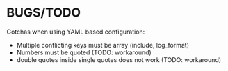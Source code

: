 # BUGS/TODO

Gotchas when using YAML based configuration:

* Multiple conflicting keys must be array (include, log_format)
* Numbers must be quoted (TODO: workaround)
* double quotes inside single quotes does not work (TODO: workaround)
